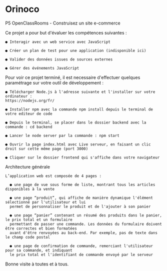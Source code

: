 # Orinoco
P5 OpenClassRooms - Construisez un site e-commerce


Ce projet a pour but d'évaluer les compétences suivantes :

    ● Interagir avec un web service avec JavaScript
  
    ● Créer un plan de test pour une application (indisponible ici) 
  
    ● Valider des données issues de sources externes
  
    ● Gérer des événements JavaScript
    
  
Pour voir ce projet terminé, il est necessaire d'effectuer quelques paramétrage sur votre outil de développement :

    ● Télécharger Node.js à l'adresse suivante et l'installer sur votre ordinateur :
    https://nodejs.org/fr/
  
    ● Installer npm avec la commande npm install depuis le terminal de votre editeur de code
  
    ● Depuis le terminal, se placer dans le dossier backend avec la commande : cd backend
  
    ● Lancer le node server par la commande : npm start
  
    ● Ouvrir la page index.html avec Live serveur, en faisant un clic droit sur cette même page (port 3000)
  
    ● Cliquer sur le dossier frontend qui s'affiche dans votre navigateur
    
  
Architecture générale

    L’application web est composée de 4 pages :
  
      ● une page de vue sous forme de liste, montrant tous les articles disponibles à la vente
  
      ● une page “produit”, qui affiche de manière dynamique l'élément sélectionné par l'utilisateur et lui 
      permet de personnaliser le produit et de l'ajouter à son panier
  
      ● une page “panier” contenant un résumé des produits dans le panier, le prix total et un formulaire 
      permettant de passer une commande. Les données du formulaire doivent être correctes et bien formatées 
      avant d'être renvoyées au back-end. Par exemple, pas de texte dans le champ code postal
  
      ● une page de confirmation de commande, remerciant l'utilisateur pour sa commande, et indiquant
      le prix total et l'identifiant de commande envoyé par le serveur


Bonne visite à toutes et à tous.

